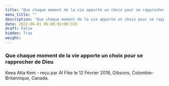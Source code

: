 ```yaml
---
title: "Que chaque moment de la vie apporte un choix pour se rapprocher de Dieu"
menu_title: ""
description: "Que chaque moment de la vie apporte un choix pour se rapprocher de Dieu"
date: 2022-06-01 06:00:01+00:315
draft: False
hidden: True
weight:
---
```

### Que chaque moment de la vie apporte un choix pour se rapprocher de Dieu

Keea Atta Kem - reçu par Al Fike le 12 Février 2018, Gibsons, Colombie-Britannique, Canada.



